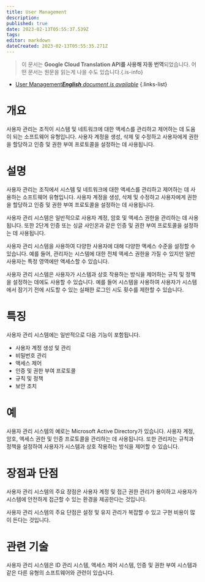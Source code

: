 ```yaml
---
title: User Management
description: 
published: true
date: 2023-02-13T05:55:37.539Z
tags: 
editor: markdown
dateCreated: 2023-02-13T05:55:35.271Z
---
```


> 이 문서는 **Google Cloud Translation API를 사용해 자동 번역**되었습니다.
어떤 문서는 원문을 읽는게 나을 수도 있습니다.{.is-info}



- [User Management***English** document is available*](/en/Knowledge-base/Dictionary/user-management)
{.links-list}


# 개요
사용자 관리는 조직이 시스템 및 네트워크에 대한 액세스를 관리하고 제어하는 데 도움이 되는 소프트웨어 유형입니다. 사용자 계정을 생성, 삭제 및 수정하고 사용자에게 권한을 할당하고 인증 및 권한 부여 프로토콜을 설정하는 데 사용됩니다.

# 설명
사용자 관리는 조직에서 시스템 및 네트워크에 대한 액세스를 관리하고 제어하는 데 사용하는 소프트웨어 유형입니다. 사용자 계정을 생성, 삭제 및 수정하고 사용자에게 권한을 할당하고 인증 및 권한 부여 프로토콜을 설정하는 데 사용됩니다.

사용자 관리 시스템은 일반적으로 사용자 계정, 암호 및 액세스 권한을 관리하는 데 사용됩니다. 또한 2단계 인증 또는 싱글 사인온과 같은 인증 및 권한 부여 프로토콜을 설정하는 데 사용됩니다.

사용자 관리 시스템을 사용하여 다양한 사용자에 대해 다양한 액세스 수준을 설정할 수 있습니다. 예를 들어, 관리자는 시스템에 대한 전체 액세스 권한을 가질 수 있지만 일반 사용자는 특정 영역에만 액세스할 수 있습니다.

사용자 관리 시스템은 사용자가 시스템과 상호 작용하는 방식을 제어하는 규칙 및 정책을 설정하는 데에도 사용할 수 있습니다. 예를 들어 시스템을 사용하여 사용자가 시스템에서 잠기기 전에 시도할 수 있는 실패한 로그인 시도 횟수를 제한할 수 있습니다.

# 특징
사용자 관리 시스템에는 일반적으로 다음 기능이 포함됩니다.

- 사용자 계정 생성 및 관리
- 비밀번호 관리
- 액세스 제어
- 인증 및 권한 부여 프로토콜
- 규칙 및 정책
- 보안 조치

# 예
사용자 관리 시스템의 예로는 Microsoft Active Directory가 있습니다. 사용자 계정, 암호, 액세스 권한 및 인증 프로토콜을 관리하는 데 사용됩니다. 또한 관리자는 규칙과 정책을 설정하여 사용자가 시스템과 상호 작용하는 방식을 제어할 수 있습니다.

# 장점과 단점
사용자 관리 시스템의 주요 장점은 사용자 계정 및 접근 권한 관리가 용이하고 사용자가 시스템에 안전하게 접근할 수 있는 환경을 제공한다는 것입니다.

사용자 관리 시스템의 주요 단점은 설정 및 유지 관리가 복잡할 수 있고 구현 비용이 많이 든다는 것입니다.

# 관련 기술
사용자 관리 시스템은 ID 관리 시스템, 액세스 제어 시스템, 인증 및 권한 부여 시스템과 같은 다른 유형의 소프트웨어와 관련이 있습니다.